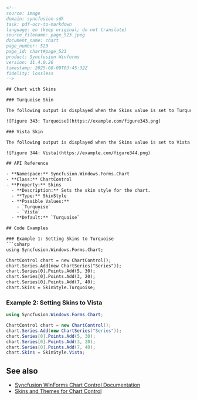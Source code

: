 ```html
<!-- 
source: image
domain: syncfusion-sdk
task: pdf-ocr-to-markdown
language: en (keep original; do not translate)
source_filename: page_523.jpeg
document_name: chart
page_number: 523
page_id: chart#page_523
product: Syncfusion Winforms
version: 11.4.0.26
timestamp: 2025-08-09T03:45:32Z
fidelity: lossless
-->

## Chart with Skins

### Turquoise Skin

The following output is displayed when the Skins value is set to Turquoise.

![Figure 343: Turquoise](https://example.com/figure343.png)

### Vista Skin

The following output is displayed when the Skins value is set to Vista.

![Figure 344: Vista](https://example.com/figure344.png)

## API Reference

- **Namespace:** Syncfusion.Windows.Forms.Chart
- **Class:** ChartControl
- **Property:** Skins
  - **Description:** Sets the skin style for the chart.
  - **Type:** SkinStyle
  - **Possible Values:** 
    - `Turquoise`
    - `Vista`
  - **Default:** `Turquoise`

## Code Examples

### Example 1: Setting Skins to Turquoise
```csharp
using Syncfusion.Windows.Forms.Chart;

ChartControl chart = new ChartControl();
chart.Series.Add(new ChartSeries("Series"));
chart.Series[0].Points.Add(5, 30);
chart.Series[0].Points.Add(3, 20);
chart.Series[0].Points.Add(7, 40);
chart.Skins = SkinStyle.Turquoise;
```

### Example 2: Setting Skins to Vista
```csharp
using Syncfusion.Windows.Forms.Chart;

ChartControl chart = new ChartControl();
chart.Series.Add(new ChartSeries("Series"));
chart.Series[0].Points.Add(5, 30);
chart.Series[0].Points.Add(3, 20);
chart.Series[0].Points.Add(7, 40);
chart.Skins = SkinStyle.Vista;
```

## See also
- [Syncfusion WinForms Chart Control Documentation](link-to-doc)
- [Skins and Themes for Chart Control](link-to-skins-themes)

<!-- 
tags: [chart, skins, themes, winforms, syncfusion] keywords: [chart with skins, turquoise, vista, chartcontrol, series, points, skinstyle] 
-->
```